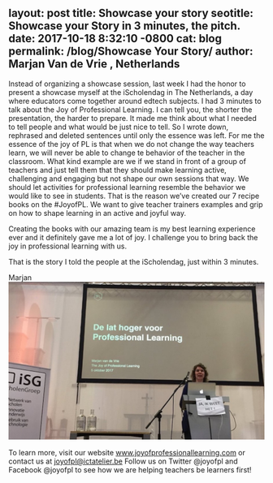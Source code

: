 layout: post
title: Showcase your story
seotitle: Showcase your Story in 3 minutes, the pitch.
date: 2017-10-18 8:32:10 -0800
cat: blog
permalink: /blog/Showcase Your Story/
author: Marjan Van de Vrie , Netherlands
---

Instead of organizing a showcase session, last week I had the honor to present a showcase myself at the iScholendag in The Netherlands, a day where educators come together around edtech subjects. 
I had 3 minutes to talk about the Joy of Professional Learning. 
I can tell you, the shorter the presentation, the harder to prepare. It made me think about what I needed to tell people and what would be just nice to tell. 
So I wrote down, rephrased and deleted sentences until only the essence was left. For me the essence of the joy of PL is that when we do not change the way teachers learn, we will never be able to change te behavior of the teacher in the classroom. 
What kind example are we if we stand in front of a group of teachers and just tell them that they should make learning active, challenging and engaging but not shape our own sessions that way. 
We should let activities for professional learning resemble the behavior we would like to see in students. That is the reason we’ve created our 7 recipe books on the #JoyofPL. 
We want to give teacher trainers examples and grip on how to shape learning in an active and joyful way. 

Creating the books with our amazing team is my best learning experience ever and it definitely gave me a lot of joy. 
I challenge you to bring back the joy in professional learning with us. 

That is the story I told the people at the iScholendag, just within 3 minutes. 

Marjan
<img src="/img/MarjanSHowcase.jpg" alt="Showcase">

To learn more, visit our website www.joyofprofessionallearning.com or contact us at joyofpl@ictatelier.be 
Follow us on Twitter @joyofpl and Facebook @joyofpl to see how we are helping teachers be learners first! 
